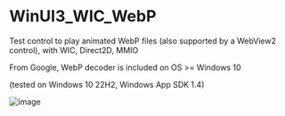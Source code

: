 # WinUI3_WIC_WebP

Test control to play animated WebP files (also supported by a WebView2 control), with WIC, Direct2D, MMIO

From Google, WebP decoder is included on OS >= Windows 10

(tested on Windows 10 22H2, Windows App SDK 1.4)

![image](https://github.com/castorix/WinUI3_WIC_WebP/assets/22345506/443c4cd8-ab29-483b-9fd3-3cfd45abe152)

